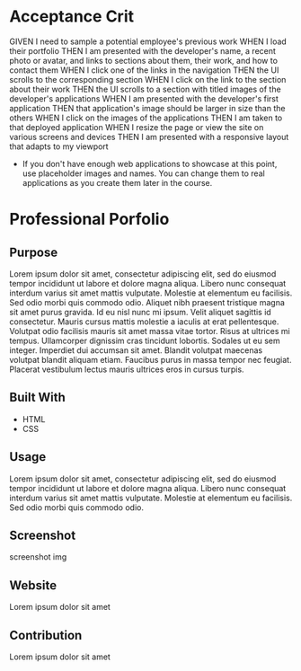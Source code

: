 # Acceptance Crit

GIVEN I need to sample a potential employee's previous work
WHEN I load their portfolio
THEN I am presented with the developer's name, a recent photo or avatar, and links to sections about them, their work, and how to contact them
WHEN I click one of the links in the navigation
THEN the UI scrolls to the corresponding section
WHEN I click on the link to the section about their work
THEN the UI scrolls to a section with titled images of the developer's applications
WHEN I am presented with the developer's first application
THEN that application's image should be larger in size than the others
WHEN I click on the images of the applications
THEN I am taken to that deployed application
WHEN I resize the page or view the site on various screens and devices
THEN I am presented with a responsive layout that adapts to my viewport

* If you don't have enough web applications to showcase at this point, use placeholder images and names. You can change them to real applications as you create them later in the course.

# Professional Porfolio

## Purpose
Lorem ipsum dolor sit amet, consectetur adipiscing elit, sed do eiusmod tempor incididunt ut labore et dolore magna aliqua. Libero nunc consequat interdum varius sit amet mattis vulputate. Molestie at elementum eu facilisis. Sed odio morbi quis commodo odio. Aliquet nibh praesent tristique magna sit amet purus gravida. Id eu nisl nunc mi ipsum. Velit aliquet sagittis id consectetur. Mauris cursus mattis molestie a iaculis at erat pellentesque. Volutpat odio facilisis mauris sit amet massa vitae tortor. Risus at ultrices mi tempus. Ullamcorper dignissim cras tincidunt lobortis. Sodales ut eu sem integer. Imperdiet dui accumsan sit amet. Blandit volutpat maecenas volutpat blandit aliquam etiam. Faucibus purus in massa tempor nec feugiat. Placerat vestibulum lectus mauris ultrices eros in cursus turpis.

## Built With
* HTML
* CSS

## Usage
Lorem ipsum dolor sit amet, consectetur adipiscing elit, sed do eiusmod tempor incididunt ut labore et dolore magna aliqua. Libero nunc consequat interdum varius sit amet mattis vulputate. Molestie at elementum eu facilisis. Sed odio morbi quis commodo odio. 

## Screenshot
screenshot img

## Website
Lorem ipsum dolor sit amet

## Contribution
Lorem ipsum dolor sit amet

